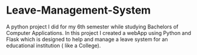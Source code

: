 # Leave-Management-System
A python project I did for my 6th semester while studying Bachelors of Computer Applications. In this project I created a webApp  using Python and Flask which is designed to help and manage a leave system for an educational institution ( like a College).
